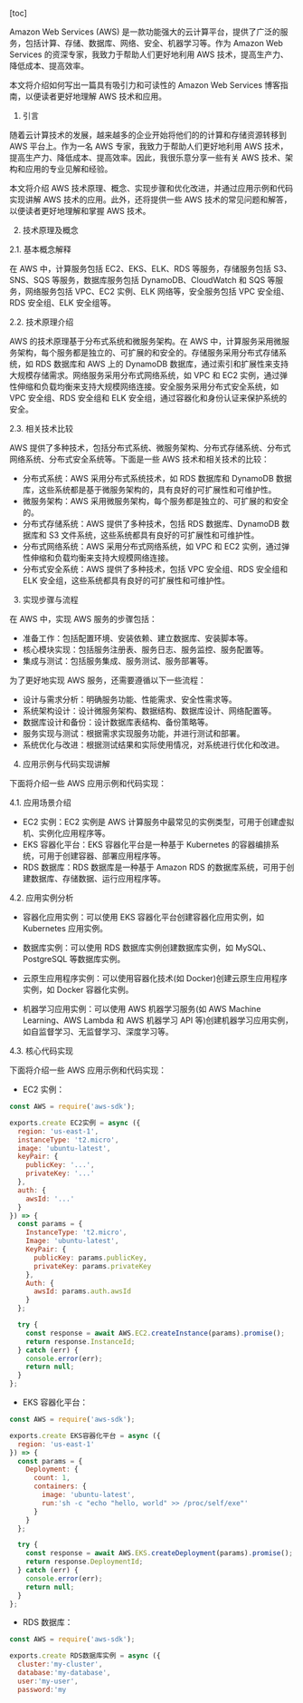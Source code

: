 
[toc]                    
                
                
Amazon Web Services (AWS) 是一款功能强大的云计算平台，提供了广泛的服务，包括计算、存储、数据库、网络、安全、机器学习等。作为 Amazon Web Services 的资深专家，我致力于帮助人们更好地利用 AWS 技术，提高生产力、降低成本、提高效率。

本文将介绍如何写出一篇具有吸引力和可读性的 Amazon Web Services 博客指南，以便读者更好地理解 AWS 技术和应用。

1. 引言

随着云计算技术的发展，越来越多的企业开始将他们的的计算和存储资源转移到 AWS 平台上。作为一名 AWS 专家，我致力于帮助人们更好地利用 AWS 技术，提高生产力、降低成本、提高效率。因此，我很乐意分享一些有关 AWS 技术、架构和应用的专业见解和经验。

本文将介绍 AWS 技术原理、概念、实现步骤和优化改进，并通过应用示例和代码实现讲解 AWS 技术的应用。此外，还将提供一些 AWS 技术的常见问题和解答，以便读者更好地理解和掌握 AWS 技术。

2. 技术原理及概念

2.1. 基本概念解释

在 AWS 中，计算服务包括 EC2、EKS、ELK、RDS 等服务，存储服务包括 S3、SNS、SQS 等服务，数据库服务包括 DynamoDB、CloudWatch 和 SQS 等服务，网络服务包括 VPC、EC2 实例、ELK 网络等，安全服务包括 VPC 安全组、RDS 安全组、ELK 安全组等。

2.2. 技术原理介绍

AWS 的技术原理基于分布式系统和微服务架构。在 AWS 中，计算服务采用微服务架构，每个服务都是独立的、可扩展的和安全的。存储服务采用分布式存储系统，如 RDS 数据库和 AWS 上的 DynamoDB 数据库，通过索引和扩展性来支持大规模存储需求。网络服务采用分布式网络系统，如 VPC 和 EC2 实例，通过弹性伸缩和负载均衡来支持大规模网络连接。安全服务采用分布式安全系统，如 VPC 安全组、RDS 安全组和 ELK 安全组，通过容器化和身份认证来保护系统的安全。

2.3. 相关技术比较

AWS 提供了多种技术，包括分布式系统、微服务架构、分布式存储系统、分布式网络系统、分布式安全系统等。下面是一些 AWS 技术和相关技术的比较：

- 分布式系统：AWS 采用分布式系统技术，如 RDS 数据库和 DynamoDB 数据库，这些系统都是基于微服务架构的，具有良好的可扩展性和可维护性。
- 微服务架构：AWS 采用微服务架构，每个服务都是独立的、可扩展的和安全的。
- 分布式存储系统：AWS 提供了多种技术，包括 RDS 数据库、DynamoDB 数据库和 S3 文件系统，这些系统都具有良好的可扩展性和可维护性。
- 分布式网络系统：AWS 采用分布式网络系统，如 VPC 和 EC2 实例，通过弹性伸缩和负载均衡来支持大规模网络连接。
- 分布式安全系统：AWS 提供了多种技术，包括 VPC 安全组、RDS 安全组和 ELK 安全组，这些系统都具有良好的可扩展性和可维护性。

3. 实现步骤与流程

在 AWS 中，实现 AWS 服务的步骤包括：

- 准备工作：包括配置环境、安装依赖、建立数据库、安装脚本等。
- 核心模块实现：包括服务注册表、服务日志、服务监控、服务配置等。
- 集成与测试：包括服务集成、服务测试、服务部署等。

为了更好地实现 AWS 服务，还需要遵循以下一些流程：

- 设计与需求分析：明确服务功能、性能需求、安全性需求等。
- 系统架构设计：设计微服务架构、数据结构、数据库设计、网络配置等。
- 数据库设计和备份：设计数据库表结构、备份策略等。
- 服务实现与测试：根据需求实现服务功能，并进行测试和部署。
- 系统优化与改进：根据测试结果和实际使用情况，对系统进行优化和改进。

4. 应用示例与代码实现讲解

下面将介绍一些 AWS 应用示例和代码实现：

4.1. 应用场景介绍

- EC2 实例：EC2 实例是 AWS 计算服务中最常见的实例类型，可用于创建虚拟机、实例化应用程序等。
- EKS 容器化平台：EKS 容器化平台是一种基于 Kubernetes 的容器编排系统，可用于创建容器、部署应用程序等。
- RDS 数据库：RDS 数据库是一种基于 Amazon RDS 的数据库系统，可用于创建数据库、存储数据、运行应用程序等。

4.2. 应用实例分析

- 容器化应用实例：可以使用 EKS 容器化平台创建容器化应用实例，如 Kubernetes 应用实例。
- 数据库实例：可以使用 RDS 数据库实例创建数据库实例，如 MySQL、PostgreSQL 等数据库实例。

- 云原生应用程序实例：可以使用容器化技术(如 Docker)创建云原生应用程序实例，如 Docker 容器化实例。

- 机器学习应用实例：可以使用 AWS 机器学习服务(如 AWS Machine Learning、AWS Lambda 和 AWS 机器学习 API 等)创建机器学习应用实例，如自监督学习、无监督学习、深度学习等。

4.3. 核心代码实现

下面将介绍一些 AWS 应用示例和代码实现：

- EC2 实例：
```javascript
const AWS = require('aws-sdk');

exports.create EC2实例 = async ({
  region: 'us-east-1',
  instanceType: 't2.micro',
  image: 'ubuntu-latest',
  keyPair: {
    publicKey: '...',
    privateKey: '...'
  },
  auth: {
    awsId: '...'
  }
}) => {
  const params = {
    InstanceType: 't2.micro',
    Image: 'ubuntu-latest',
    KeyPair: {
      publicKey: params.publicKey,
      privateKey: params.privateKey
    },
    Auth: {
      awsId: params.auth.awsId
    }
  };

  try {
    const response = await AWS.EC2.createInstance(params).promise();
    return response.InstanceId;
  } catch (err) {
    console.error(err);
    return null;
  }
};
```

- EKS 容器化平台：
```javascript
const AWS = require('aws-sdk');

exports.create EKS容器化平台 = async ({
  region: 'us-east-1'
}) => {
  const params = {
    Deployment: {
      count: 1,
      containers: {
        image: 'ubuntu-latest',
        run:'sh -c "echo "hello, world" >> /proc/self/exe"'
      }
    }
  };

  try {
    const response = await AWS.EKS.createDeployment(params).promise();
    return response.DeploymentId;
  } catch (err) {
    console.error(err);
    return null;
  }
};
```

- RDS 数据库：
```javascript
const AWS = require('aws-sdk');

exports.create RDS数据库实例 = async ({
  cluster:'my-cluster',
  database:'my-database',
  user:'my-user',
  password:'my

